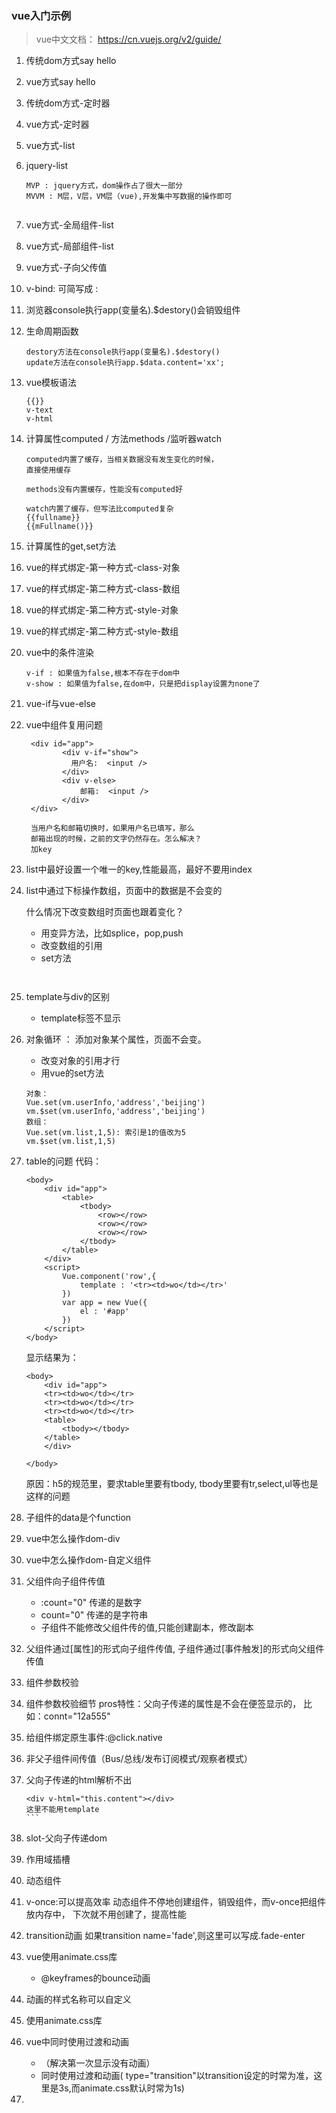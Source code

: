 ### vue入门示例
> vue中文文档：
https://cn.vuejs.org/v2/guide/
1. 传统dom方式say hello
2. vue方式say hello
3. 传统dom方式-定时器
4. vue方式-定时器
5. vue方式-list
6. jquery-list
    ```
    MVP : jquery方式，dom操作占了很大一部分
    MVVM : M层，V层，VM层（vue),开发集中写数据的操作即可
      
   ```
7. vue方式-全局组件-list
8. vue方式-局部组件-list 
9. vue方式-子向父传值 
10. v-bind: 可简写成 :
11. 浏览器console执行app(变量名).$destory()会销毁组件
12. 生命周期函数
    ```
    destory方法在console执行app(变量名).$destory()
    update方法在console执行app.$data.content='xx';
    ```
13. vue模板语法
    ```
    {{}}
    v-text
    v-html
    ```
14. 计算属性computed / 方法methods /监听器watch
    ```
    computed内置了缓存，当相关数据没有发生变化的时候，
    直接使用缓存
    
    methods没有内置缓存，性能没有computed好
    
    watch内置了缓存，但写法比computed复杂
    {{fullname}}
    {{mFullname()}}
    ```
15. 计算属性的get,set方法
16. vue的样式绑定-第一种方式-class-对象
17. vue的样式绑定-第二种方式-class-数组
18. vue的样式绑定-第二种方式-style-对象
19. vue的样式绑定-第二种方式-style-数组
20. vue中的条件渲染
    ```
    v-if : 如果值为false,根本不存在于dom中
    v-show : 如果值为false,在dom中，只是把display设置为none了
    ```
21. vue-if与vue-else
22. vue中组件复用问题
    ```
     <div id="app">
            <div v-if="show">
              用户名:  <input />
            </div>
            <div v-else>
                邮箱:  <input />
            </div>
     </div>
     
     当用户名和邮箱切换时，如果用户名已填写，那么
     邮箱出现的时候，之前的文字仍然存在。怎么解决？
     加key
    ```
23. list中最好设置一个唯一的key,性能最高，最好不要用index
24. list中通过下标操作数组，页面中的数据是不会变的
    
    什么情况下改变数组时页面也跟着变化？
    - 用变异方法，比如splice，pop,push
    - 改变数组的引用
    - set方法
    ``````


25. template与div的区别
    - template标签不显示
26. 对象循环 ： 添加对象某个属性，页面不会变。
    - 改变对象的引用才行
    - 用vue的set方法
    ```
    对象：
    Vue.set(vm.userInfo,'address','beijing')
    vm.$set(vm.userInfo,'address','beijing')
    数组：
    Vue.set(vm.list,1,5): 索引是1的值改为5
    vm.$set(vm.list,1,5)
    ```
27. table的问题
    代码：
    ```
    <body>
        <div id="app">
            <table>
                <tbody>
                    <row></row>
                    <row></row>
                    <row></row>
                </tbody>
            </table>
        </div>
        <script>
            Vue.component('row',{
                template : '<tr><td>wo</td></tr>'
            })
            var app = new Vue({
                el : '#app'
            })
        </script>
    </body>
    ```

    显示结果为：

    ```
    <body>
        <div id="app">
        <tr><td>wo</td></tr>
        <tr><td>wo</td></tr>
        <tr><td>wo</td></tr>
        <table>
            <tbody></tbody>
        </table>
        </div>
    
    </body>
    ```
    
    原因：h5的规范里，要求table里要有tbody,
   tbody里要有tr,select,ul等也是这样的问题

28. 子组件的data是个function
29. vue中怎么操作dom-div
30. vue中怎么操作dom-自定义组件
31. 父组件向子组件传值
    - :count="0" 传递的是数字
    -  count="0" 传递的是字符串
    - 子组件不能修改父组件传的值,只能创建副本，修改副本
32. 父组件通过[属性]的形式向子组件传值,
    子组件通过[事件触发]的形式向父组件传值
33. 组件参数校验  
34. 组件参数校验细节
    pros特性：父向子传递的属性是不会在便签显示的，
    比如：connt="12a555"
35. 给组件绑定原生事件:@click.native
36. 非父子组件间传值（Bus/总线/发布订阅模式/观察者模式）
37. 父向子传递的html解析不出
    ````
    <div v-html="this.content"></div>
    这里不能用template
    ```
38. slot-父向子传递dom
39. 作用域插槽
40. 动态组件
41. v-once:可以提高效率
    动态组件不停地创建组件，销毁组件，而v-once把组件放内存中，
    下次就不用创建了，提高性能
42. transition动画
 如果transition name='fade',则这里可以写成.fade-enter
43. vue使用animate.css库
    - @keyframes的bounce动画
44. 动画的样式名称可以自定义
45. 使用animate.css库
46. vue中同时使用过渡和动画
    - （解决第一次显示没有动画）
    - 同时使用过渡和动画( type="transition"以transition设定的时常为准，这里是3s,而animate.css默认时常为1s)
47. 